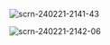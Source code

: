 
![scrn-240221-2141-43](https://github.com/ikram-btj/authentification/assets/141180955/fc7903c4-2ee4-4687-b9f4-88baaf2ecda5)

![scrn-240221-2142-06](https://github.com/ikram-btj/authentification/assets/141180955/34e489ef-11e2-4e61-bac5-c93cce11692f)



